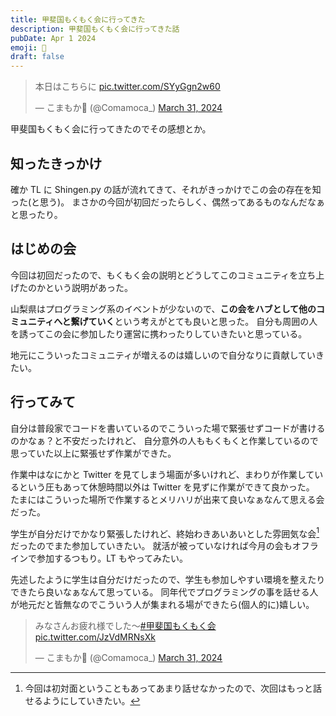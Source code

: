 ```yaml
---
title: 甲斐国もくもく会に行ってきた
description: 甲斐国もくもく会に行ってきた話
pubDate: Apr 1 2024
emoji: 🦊
draft: false
---
```


<blockquote class="twitter-tweet"><p lang="ja" dir="ltr">本日はこちらに <a href="https://t.co/SYyGgn2w60">pic.twitter.com/SYyGgn2w60</a></p>&mdash; こまもか🦊 (@Comamoca_) <a href="https://twitter.com/Comamoca_/status/1774287425357099464?ref_src=twsrc%5Etfw">March 31, 2024</a></blockquote> <script async src="https://platform.twitter.com/widgets.js" charset="utf-8"></script>

甲斐国もくもく会に行ってきたのでその感想とか。

## 知ったきっかけ

確か TL に Shingen.py
の話が流れてきて、それがきっかけでこの会の存在を知った(と思う)。
まさかの今回が初回だったらしく、偶然ってあるものなんだなぁと思ったり。

## はじめの会

今回は初回だったので、もくもく会の説明とどうしてこのコミュニティを立ち上げたのかという説明があった。

山梨県はプログラミング系のイベントが少ないので、**この会をハブとして他のコミュニティへと繋げていく**という考えがとても良いと思った。
自分も周囲の人を誘ってこの会に参加したり運営に携わったりしていきたいと思っている。

地元にこういったコミュニティが増えるのは嬉しいので自分なりに貢献していきたい。

## 行ってみて

自分は普段家でコードを書いているのでこういった場で緊張せずコードが書けるのかなぁ？と不安だったけれど、
自分意外の人ももくもくと作業しているので思っていた以上に緊張せず作業ができた。

作業中はなにかと Twitter
を見てしまう場面が多いけれど、まわりが作業しているという圧もあって休憩時間以外は
Twitter を見ずに作業ができて良かった。
たまにはこういった場所で作業するとメリハリが出来て良いなぁなんて思える会だった。

学生が自分だけでかなり緊張したけれど、終始わきあいあいとした雰囲気な会[^1]だったのでまた参加していきたい。
就活が被っていなければ今月の会もオフラインで参加するつもり。LT もやってみたい。

先述したように学生は自分だけだったので、学生も参加しやすい環境を整えたりできたら良いなぁなんて思っている。
同年代でプログラミングの事を話せる人が地元だと皆無なのでこういう人が集まれる場ができたら(個人的に)嬉しい。

<blockquote class="twitter-tweet"><p lang="ja" dir="ltr">みなさんお疲れ様でした〜<a href="https://twitter.com/hashtag/%E7%94%B2%E6%96%90%E5%9B%BD%E3%82%82%E3%81%8F%E3%82%82%E3%81%8F%E4%BC%9A?src=hash&amp;ref_src=twsrc%5Etfw">#甲斐国もくもく会</a> <a href="https://t.co/JzVdMRNsXk">pic.twitter.com/JzVdMRNsXk</a></p>&mdash; こまもか🦊 (@Comamoca_) <a href="https://twitter.com/Comamoca_/status/1774358076029870504?ref_src=twsrc%5Etfw">March 31, 2024</a></blockquote> <script async src="https://platform.twitter.com/widgets.js" charset="utf-8"></script>

[^1]: 今回は初対面ということもあってあまり話せなかったので、次回はもっと話せるようにしていきたい。
